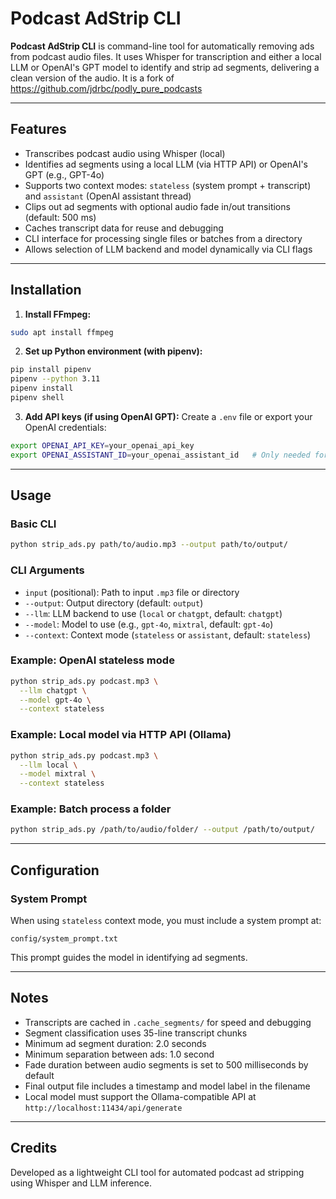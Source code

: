 # Podcast AdStrip CLI

**Podcast AdStrip CLI** is command-line tool for automatically removing ads from podcast audio files. It uses Whisper for transcription and either a local LLM or OpenAI's GPT model to identify and strip ad segments, delivering a clean version of the audio. It is a fork of https://github.com/jdrbc/podly_pure_podcasts

---

## Features

- Transcribes podcast audio using Whisper (local)
- Identifies ad segments using a local LLM (via HTTP API) or OpenAI's GPT (e.g., GPT-4o)
- Supports two context modes: `stateless` (system prompt + transcript) and `assistant` (OpenAI assistant thread)
- Clips out ad segments with optional audio fade in/out transitions (default: 500 ms)
- Caches transcript data for reuse and debugging
- CLI interface for processing single files or batches from a directory
- Allows selection of LLM backend and model dynamically via CLI flags

---

## Installation

1. **Install FFmpeg:**
```bash
sudo apt install ffmpeg
```

2. **Set up Python environment (with pipenv):**
```bash
pip install pipenv
pipenv --python 3.11
pipenv install
pipenv shell
```

3. **Add API keys (if using OpenAI GPT):**
Create a `.env` file or export your OpenAI credentials:
```bash
export OPENAI_API_KEY=your_openai_api_key
export OPENAI_ASSISTANT_ID=your_openai_assistant_id   # Only needed for assistant mode
```

---

## Usage

### Basic CLI
```bash
python strip_ads.py path/to/audio.mp3 --output path/to/output/
```

### CLI Arguments
- `input` (positional): Path to input `.mp3` file or directory
- `--output`: Output directory (default: `output`)
- `--llm`: LLM backend to use (`local` or `chatgpt`, default: `chatgpt`)
- `--model`: Model to use (e.g., `gpt-4o`, `mixtral`, default: `gpt-4o`)
- `--context`: Context mode (`stateless` or `assistant`, default: `stateless`)

### Example: OpenAI stateless mode
```bash
python strip_ads.py podcast.mp3 \
  --llm chatgpt \
  --model gpt-4o \
  --context stateless
```

### Example: Local model via HTTP API (Ollama)
```bash
python strip_ads.py podcast.mp3 \
  --llm local \
  --model mixtral \
  --context stateless
```

### Example: Batch process a folder
```bash
python strip_ads.py /path/to/audio/folder/ --output /path/to/output/
```

---

## Configuration

### System Prompt
When using `stateless` context mode, you must include a system prompt at:
```
config/system_prompt.txt
```
This prompt guides the model in identifying ad segments.

---

## Notes

- Transcripts are cached in `.cache_segments/` for speed and debugging
- Segment classification uses 35-line transcript chunks
- Minimum ad segment duration: 2.0 seconds
- Minimum separation between ads: 1.0 second
- Fade duration between audio segments is set to 500 milliseconds by default
- Final output file includes a timestamp and model label in the filename
- Local model must support the Ollama-compatible API at `http://localhost:11434/api/generate`

---

## Credits

Developed as a lightweight CLI tool for automated podcast ad stripping using Whisper and LLM inference.

